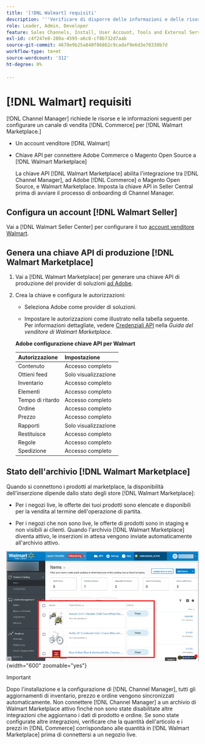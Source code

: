 ```yaml
---
title: '[!DNL Walmart] requisiti'
description: '''Verificare di disporre delle informazioni e delle risorse necessarie [!DNL Walmart Marketplace]per l''integrazione con Channel Manager.'''
role: Leader, Admin, Developer
feature: Sales Channels, Install, User Account, Tools and External Services
exl-id: c4f247e8-280a-4595-a6c8-cf8b732d7aab
source-git-commit: 4670e9b25a840f86862c9cadaf9e6d3e70330b7d
workflow-type: tm+mt
source-wordcount: '312'
ht-degree: 0%

---
```


# [!DNL Walmart] requisiti

[!DNL Channel Manager] richiede le risorse e le informazioni seguenti per configurare un canale di vendita [!DNL Commerce] per [!DNL Walmart Marketplace.]

* Un account venditore [!DNL Walmart]

* Chiave API per connettere Adobe Commerce o Magento Open Source a [!DNL Walmart Marketplace]

  La chiave API [!DNL Walmart Marketplace] abilita l&#39;integrazione tra [!DNL Channel Manager], ad Adobe [!DNL Commerce] o Magento Open Source, e Walmart Marketplace. Imposta la chiave API in Seller Central prima di avviare il processo di onboarding di Channel Manager.

## Configura un account [!DNL Walmart Seller]

Vai a [!DNL Walmart Seller Center] per configurare il tuo [account venditore Walmart](https://seller.walmart.com/signup?q=&amp;origin=solution_provider&amp;src=0014M00001zivMp).

## Genera una chiave API di produzione [!DNL Walmart Marketplace]

1. Vai a [!DNL Walmart Marketplace] per generare una chiave API di produzione del provider di soluzioni [ad Adobe](https://developer.walmart.com/#preloginModal?redirectUri=https%3A%2F%2Fdeveloper.walmart.com%2Faccount%2FgenerateKey).

1. Crea la chiave e configura le autorizzazioni:

   * Seleziona Adobe come provider di soluzioni.

   * Impostare le autorizzazioni come illustrato nella tabella seguente. Per informazioni dettagliate, vedere [Credenziali API](https://sellerhelp.walmart.com/seller/s/guide?article=000006422) nella _Guida del venditore di Walmart Marketplace_.

   **Adobe configurazione chiave API per Walmart**

   | **Autorizzazione** | **Impostazione** |
   |----------------|-------------|
   | Contenuto | Accesso completo |
   | Ottieni feed | Solo visualizzazione |
   | Inventario | Accesso completo |
   | Elementi | Accesso completo |
   | Tempo di ritardo | Accesso completo |
   | Ordine | Accesso completo |
   | Prezzo | Accesso completo |
   | Rapporti | Solo visualizzazione |
   | Restituisce | Accesso completo |
   | Regole | Accesso completo |
   | Spedizione | Accesso completo |

## Stato dell&#39;archivio [!DNL Walmart Marketplace]

Quando si connettono i prodotti al marketplace, la disponibilità dell&#39;inserzione dipende dallo stato degli store [!DNL Walmart Marketplace]:

* Per i negozi live, le offerte dei tuoi prodotti sono elencate e disponibili per la vendita al termine dell&#39;operazione di partita.

* Per i negozi che non sono live, le offerte di prodotti sono in staging e non visibili ai clienti. Quando l&#39;archivio [!DNL Walmart Marketplace] diventa attivo, le inserzioni in attesa vengono inviate automaticamente all&#39;archivio attivo.

![[!DNL Walmart Seller Central] prodotti in staging](assets/walmart-seller-central-staged.png){width="600" zoomable="yes"}

>[!IMPORTANT]
>
>Dopo l&#39;installazione e la configurazione di [!DNL Channel Manager], tutti gli aggiornamenti di inventario, prezzo e ordine vengono sincronizzati automaticamente. Non connettere [!DNL Channel Manager] a un archivio di Walmart Marketplace attivo finché non sono state disabilitate altre integrazioni che aggiornano i dati di prodotto e ordine. Se sono state configurate altre integrazioni, verificare che la quantità dell&#39;articolo e i prezzi in [!DNL Commerce] corrispondano alle quantità in [!DNL Walmart Marketplace] prima di connettersi a un negozio live.

